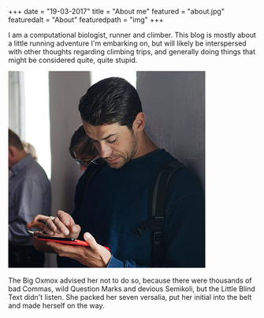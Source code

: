 +++
date = "19-03-2017"
title = "About me"
featured = "about.jpg"
featuredalt = "About"
featuredpath = "img"
+++

I am a computational biologist, runner and climber.  This blog is mostly about a little running adventure I'm embarking on, but will likely be interspersed with other thoughts regarding climbing trips, and generally doing things that might be considered quite, quite stupid.

![This is me][1]

The Big Oxmox advised her not to do so, because there were thousands of bad Commas, wild Question Marks and devious Semikoli, but the Little Blind Text didn't listen. She packed her seven versalia, put her initial into the belt and made herself on the way.

[1]: /img/about.jpg
